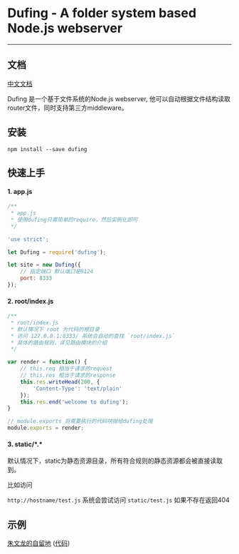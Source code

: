 # Dufing - A folder system based Node.js webserver

--------------------------------------------------------------------------------

## 文档

[中文文档](http://zmofei.github.io/dufing/)

Dufing 是一个基于文件系统的Node.js webserver, 他可以自动根据文件结构读取router文件，同时支持第三方middleware。

## 安装

```
npm install --save dufing
```

## 快速上手

#### 1. app.js

```JavaScript
/**
 * app.js
 * 使用dufing只需简单的require，然后实例化即可
 */

'use strict';

let Dufing = require('dufing');

let site = new Dufing({
    // 指定端口 默认端口是8124
    port: 8333
});
```

#### 2. root/index.js

```JavaScript
/**
 * root/index.js
 * 默认情况下 root 为代码的根目录
 * 访问 127.0.0.1:8333/ 系统会自动的查找 `root/index.js`
 * 具体的路由规则，详见路由模块的介绍
 */

var render = function() {
    // this.req 相当于请求的request
    // this.res 相当于请求的response
    this.res.writeHead(200, {
        'Content-Type': 'text/plain'
    });
    this.res.end('welcome to dufing');
}

// module.exports 将需要执行的代码块抛给dufing处理
module.exports = render;
```

#### 3. static/\*.\*

默认情况下，static为静态资源目录，所有符合规则的静态资源都会被直接读取到。

比如访问

`http://hostname/test.js` 系统会尝试访问 `static/test.js` 如果不存在返回404

## 示例
[朱文龙的自留地](http://www.zhuwenlong.com) ([代码](https://github.com/zmofei/myblog))
